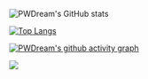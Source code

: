 ![PWDream's GitHub stats](https://github-readme-stats.vercel.app/api?username=PWDream&show_icons=true&theme=merko)



[![Top Langs](https://github-readme-stats.vercel.app/api/top-langs/?username=PWDream&layout=compact)](https://github.com/PWDream/github-readme-stats)


[![PWDream's github activity graph](https://activity-graph.herokuapp.com/graph?username=PWDream&theme=dracula)](https://github.com/PWDream/github-readme-activity-graph)




![](https://visitor-badge.glitch.me/badge?page_id=PWDream)

